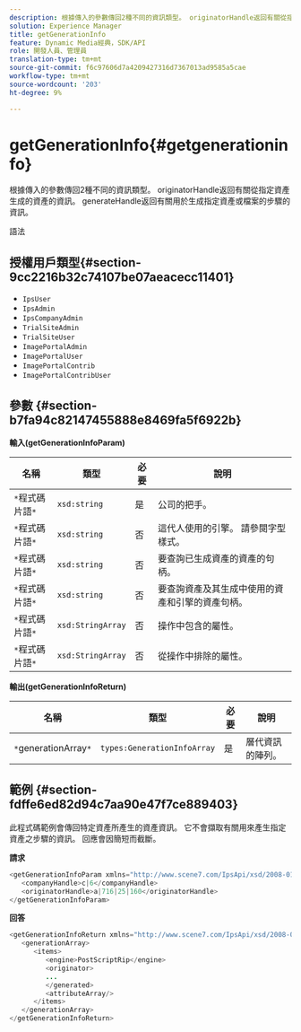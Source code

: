 ```yaml
---
description: 根據傳入的參數傳回2種不同的資訊類型。 originatorHandle返回有關從指定資產生成的資產的資訊。 generateHandle返回有關用於生成指定資產或檔案的步驟的資訊。
solution: Experience Manager
title: getGenerationInfo
feature: Dynamic Media經典，SDK/API
role: 開發人員、管理員
translation-type: tm+mt
source-git-commit: f6c97606d7a4209427316d7367013ad9585a5cae
workflow-type: tm+mt
source-wordcount: '203'
ht-degree: 9%

---
```



# getGenerationInfo{#getgenerationinfo}

根據傳入的參數傳回2種不同的資訊類型。 originatorHandle返回有關從指定資產生成的資產的資訊。 generateHandle返回有關用於生成指定資產或檔案的步驟的資訊。

語法

## 授權用戶類型{#section-9cc2216b32c74107be07aeacecc11401}

* `IpsUser`
* `IpsAdmin`
* `IpsCompanyAdmin`
* `TrialSiteAdmin`
* `TrialSiteUser`
* `ImagePortalAdmin`
* `ImagePortalUser`
* `ImagePortalContrib`
* `ImagePortalContribUser`

## 參數 {#section-b7fa94c82147455888e8469fa5f6922b}

**輸入(getGenerationInfoParam)**

| 名稱 | 類型 | 必要 | 說明 |
|---|---|---|---|
| `*`程式碼片語`*` | `xsd:string` | 是 | 公司的把手。 |
| `*`程式碼片語`*` | `xsd:string` | 否 | 這代人使用的引擎。 請參閱字型樣式。 |
| `*`程式碼片語`*` | `xsd:string` | 否 | 要查詢已生成資產的資產的句柄。 |
| `*`程式碼片語`*` | `xsd:string` | 否 | 要查詢資產及其生成中使用的資產和引擎的資產句柄。 |
| `*`程式碼片語`*` | `xsd:StringArray` | 否 | 操作中包含的屬性。 |
| `*`程式碼片語`*` | `xsd:StringArray` | 否 | 從操作中排除的屬性。 |

**輸出(getGenerationInfoReturn)**

| 名稱 | 類型 | 必要 | 說明 |
|---|---|---|---|
| `*`generationArray`*` | `types:GenerationInfoArray` | 是 | 層代資訊的陣列。 |

## 範例 {#section-fdffe6ed82d94c7aa90e47f7ce889403}

此程式碼範例會傳回特定資產所產生的資產資訊。 它不會擷取有關用來產生指定資產之步驟的資訊。 回應會因簡短而截斷。

**請求**

```java
<getGenerationInfoParam xmlns="http://www.scene7.com/IpsApi/xsd/2008-01-15">
   <companyHandle>c|6</companyHandle>
   <originatorHandle>a|716|25|160</originatorHandle>
</getGenerationInfoParam>
```

**回答**

```java
<getGenerationInfoReturn xmlns="http://www.scene7.com/IpsApi/xsd/2008-01-15">
   <generationArray>
      <items>
         <engine>PostScriptRip</engine>
         <originator>
         ...
         </generated>
         <attributeArray/>
      </items>
   </generationArray>
</getGenerationInfoReturn>
```


